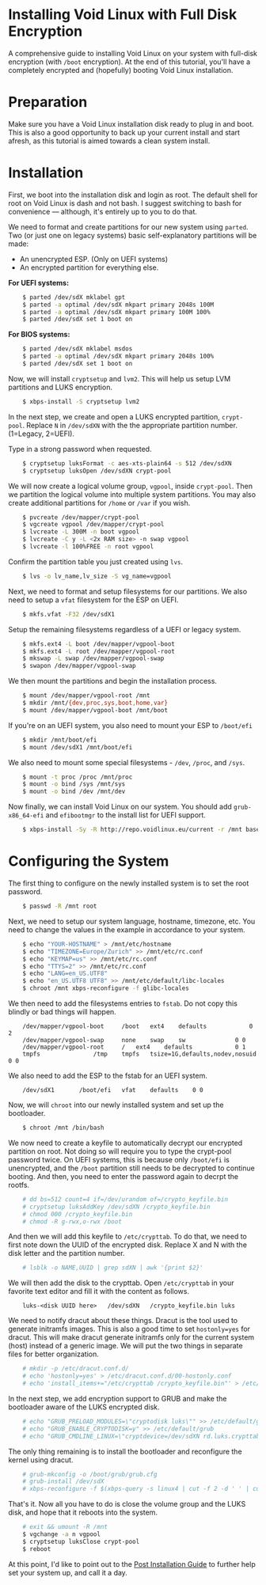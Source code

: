 Installing Void Linux with Full Disk Encryption
===============================================

A comprehensive guide to installing Void Linux on your system with full-disk encryption (with `/boot` encryption). At the end of this tutorial, you'll have a completely encrypted and (hopefully) booting Void Linux installation.


# Preparation

Make sure you have a Void Linux installation disk ready to plug in and boot. This is also a good opportunity to back up your current install and start afresh, as this tutorial is aimed towards a clean system install.


# Installation

First, we boot into the installation disk and login as root. The default shell for root on Void Linux is dash and not bash. I suggest switching to bash for convenience — although, it's entirely up to you to do that.

We need to format and create partitions for our new system using `parted`. Two (or just one on legacy systems) basic self-explanatory partitions will be made:

* An unencrypted ESP. (Only on UEFI systems)
* An encrypted partition for everything else.

__For UEFI systems:__

```sh
	$ parted /dev/sdX mklabel gpt
	$ parted -a optimal /dev/sdX mkpart primary 2048s 100M
	$ parted -a optimal /dev/sdX mkpart primary 100M 100%
	$ parted /dev/sdX set 1 boot on
```

__For BIOS systems:__

```sh
	$ parted /dev/sdX mklabel msdos
	$ parted -a optimal /dev/sdX mkpart primary 2048s 100%
	$ parted /dev/sdX set 1 boot on
```

Now, we will install `cryptsetup` and `lvm2`. This will help us setup LVM partitions and LUKS encryption.

```sh
	$ xbps-install -S cryptsetup lvm2
```

In the next step, we create and open a LUKS encrypted partition, `crypt-pool`. Replace `N` in `/dev/sdXN` with the the appropriate partition number. (1=Legacy, 2=UEFI).

Type in a strong password when requested.

```sh
	$ cryptsetup luksFormat -c aes-xts-plain64 -s 512 /dev/sdXN
	$ cryptsetup luksOpen /dev/sdXN crypt-pool
```

We will now create a logical volume group, `vgpool`, inside `crypt-pool`. Then we partition the logical volume into multiple system partitions. You may also create additional partitions for `/home` or `/var` if you wish.

```sh
	$ pvcreate /dev/mapper/crypt-pool
	$ vgcreate vgpool /dev/mapper/crypt-pool
	$ lvcreate -L 300M -n boot vgpool
	$ lvcreate -C y -L <2x RAM size> -n swap vgpool
	$ lvcreate -l 100%FREE -n root vgpool
```

Confirm the partition table you just created using `lvs`.

```sh
	$ lvs -o lv_name,lv_size -S vg_name=vgpool
```

Next, we need to format and setup filesystems for our partitions. We also need to setup a `vfat` filesystem for the ESP on UEFI.

```sh
	$ mkfs.vfat -F32 /dev/sdX1
```

Setup the remaining filesystems regardless of a UEFI or legacy system.

```sh
	$ mkfs.ext4 -L boot /dev/mapper/vgpool-boot
	$ mkfs.ext4 -L root /dev/mapper/vgpool-root
	$ mkswap -L swap /dev/mapper/vgpool-swap
	$ swapon /dev/mapper/vgpool-swap
```

We then mount the partitions and begin the installation process.

```sh
	$ mount /dev/mapper/vgpool-root /mnt
	$ mkdir /mnt/{dev,proc,sys,boot,home,var}
	$ mount /dev/mapper/vgpool-boot /mnt/boot
```

If you're on an UEFI system, you also need to mount your ESP to `/boot/efi`

```sh
	$ mkdir /mnt/boot/efi
	$ mount /dev/sdX1 /mnt/boot/efi
```

We also need to mount some special filesystems - `/dev`, `/proc`, and `/sys`.

```sh
	$ mount -t proc /proc /mnt/proc
	$ mount -o bind /sys /mnt/sys
	$ mount -o bind /dev /mnt/dev
```

Now finally, we can install Void Linux on our system. You should add `grub-x86_64-efi` and `efibootmgr` to the install list for UEFI support.

```sh
	$ xbps-install -Sy -R http://repo.voidlinux.eu/current -r /mnt base-system lvm2 cryptsetup grub vim
```


# Configuring the System

The first thing to configure on the newly installed system is to set the root password.

```sh
	$ passwd -R /mnt root
```

Next, we need to setup our system language, hostname, timezone, etc. You need to change the values in the example in accordance to your system.

```sh
	$ echo "YOUR-HOSTNAME" > /mnt/etc/hostname
	$ echo "TIMEZONE=Europe/Zurich" >> /mnt/etc/rc.conf
	$ echo "KEYMAP=us" >> /mnt/etc/rc.conf
	$ echo "TTYS=2" >> /mnt/etc/rc.conf
	$ echo "LANG=en_US.UTF8"
	$ echo "en_US.UTF8 UTF8" >> /mnt/etc/default/libc-locales
	$ chroot /mnt xbps-reconfigure -f glibc-locales
```

We then need to add the filesystems entries to `fstab`. Do not copy this blindly or bad things will happen.

```
	/dev/mapper/vgpool-boot		/boot	ext4	defaults			0 2
	/dev/mapper/vgpool-swap		none	swap	sw				0 0
	/dev/mapper/vgpool-root		/	ext4	defaults			0 1
	tmpfs				/tmp	tmpfs	tsize=1G,defaults,nodev,nosuid	0 0
```

We also need to add the ESP to the fstab for an UEFI system.

```
	/dev/sdX1		/boot/efi	vfat	defaults	0 0
```

Now, we will `chroot` into our newly installed system and set up the bootloader.

```sh
	$ chroot /mnt /bin/bash
```

We now need to create a keyfile to automatically decrypt our encrypted partition on root. Not doing so will require you to type the crypt-pool password twice. On UEFI systems, this is because only `/boot/efi` is unencrypted, and the `/boot` partition still needs to be decrypted to continue booting. And then, you need to enter the password again to decrpt the rootfs.

```sh
	# dd bs=512 count=4 if=/dev/urandom of=/crypto_keyfile.bin
	# cryptsetup luksAddKey /dev/sdXN /crypto_keyfile.bin
	# chmod 000 /crypto_keyfile.bin
	# chmod -R g-rwx,o-rwx /boot
```

And then we will add this keyfile to `/etc/crypttab`. To do that, we need to first note down the UUID of the encrypted disk. Replace X and N with the disk letter and the partition number.

```sh
	# lsblk -o NAME,UUID | grep sdXN | awk '{print $2}'
```

We will then add the disk to the crypttab. Open `/etc/crypttab` in your favorite text editor and fill it with the content as follows.

```
	luks-<disk UUID here>	/dev/sdXN	/crypto_keyfile.bin	luks
```

We need to notify dracut about these things. Dracut is the tool used to generate initramfs images. This is also a good time to set `hostonly=yes` for dracut. This will  make dracut generate initramfs only for the current system (host) instead of a generic image. We will put the two things in separate files for better organization.

```sh
	# mkdir -p /etc/dracut.conf.d/
	# echo 'hostonly=yes' > /etc/dracut.conf.d/00-hostonly.conf
	# echo 'install_items+="/etc/crypttab /crypto_keyfile.bin"' > /etc/dracut.conf.d/10-crypt.conf
```

In the next step, we add encryption support to GRUB and make the bootloader aware of the LUKS encrypted disk.

```sh
	# echo "GRUB_PRELOAD_MODULES=\"cryptodisk luks\"" >> /etc/default/grub
	# echo "GRUB_ENABLE_CRYPTODISK=y" >> /etc/default/grub
	# echo "GRUB_CMDLINE_LINUX=\"cryptdevice=/dev/sdXN rd.luks.crypttab=1 rd.md=0 rd.dm=0 rd.lvm=1 rd.luks=1 rd.luks.allow-discards rd.luks.uuid=<device-UUID>\"" >> /etc/default/grub
```

The only thing remaining is to install the bootloader and reconfigure the kernel using dracut.

```sh
	# grub-mkconfig -o /boot/grub/grub.cfg
	# grub-install /dev/sdX
	# xbps-reconfigure -f $(xbps-query -s linux4 | cut -f 2 -d ' ' | cut -f 1 -d -)
```

That's it. Now all you have to do is close the volume group and the LUKS disk, and hope that it reboots into the system.

```sh
	# exit && umount -R /mnt
	$ vgchange -a n vgpool
	$ cryptsetup luksClose crypt-pool
	$ reboot
```

At this point, I'd like to point out to the [Post Installation Guide](https://wiki.voidlinux.eu/Post_Installation) to further help set your system up, and call it a day.
